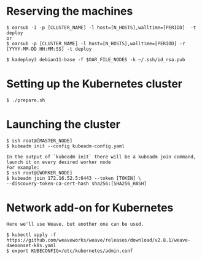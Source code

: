 # Reserving the machines
	$ oarsub -I -p [CLUSTER_NAME] -l host=[N_HOSTS],walltime=[PERIOD]  -t deploy
	or
	$ oarsub -p [CLUSTER_NAME] -l host=[N_HOSTS],walltime=[PERIOD] -r [YYYY-MM-DD HH:MM:SS] -t deploy

	$ kadeploy3 debian11-base -f $OAR_FILE_NODES -k ~/.ssh/id_rsa.pub

# Setting up the Kubernetes cluster
	
	$ ./prepare.sh

# Launching the cluster
	
	$ ssh root@[MASTER_NODE]
	$ kubeadm init --config kubeadm-config.yaml

	In the output of `kubeadm init` there will be a kubeadm join command, launch it on every desired worker node
	For example:
	$ ssh root@[WORKER_NODE]
	$ kubeadm join 172.16.52.5:6443 --token [TOKEN] \
	--discovery-token-ca-cert-hash sha256:[SHA256_HASH]

# Network add-on for Kubernetes
	Here we'll use Weave, but another one can be used.
	 
	$ kubectl apply -f https://github.com/weaveworks/weave/releases/download/v2.8.1/weave-daemonset-k8s.yaml
	$ export KUBECONFIG=/etc/kubernetes/admin.conf

